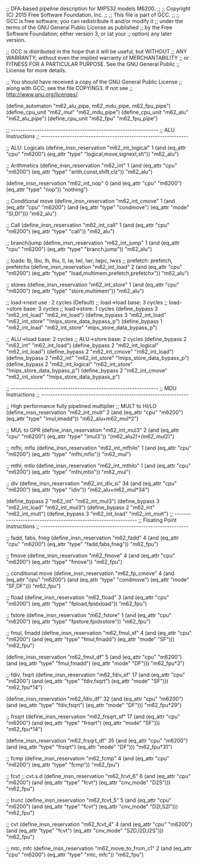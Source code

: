 ;; DFA-based pipeline description for MIPS32 models M6200.
;;
;; Copyright (C) 2015 Free Software Foundation, Inc.
;;
;; This file is part of GCC.
;;
;; GCC is free software; you can redistribute it and/or modify it
;; under the terms of the GNU General Public License as published
;; by the Free Software Foundation; either version 3, or (at your
;; option) any later version.

;; GCC is distributed in the hope that it will be useful, but WITHOUT
;; ANY WARRANTY; without even the implied warranty of MERCHANTABILITY
;; or FITNESS FOR A PARTICULAR PURPOSE.  See the GNU General Public
;; License for more details.

;; You should have received a copy of the GNU General Public License
;; along with GCC; see the file COPYING3.  If not see
;; <http://www.gnu.org/licenses/>.

(define_automaton "m62_alu_pipe, m62_mdu_pipe, m62_fpu_pipe")
(define_cpu_unit "m62_mul" "m62_mdu_pipe")
(define_cpu_unit "m62_alu" "m62_alu_pipe")
(define_cpu_unit "m62_fpu" "m62_fpu_pipe")

;; --------------------------------------------------------------
;; ALU Instructions
;; --------------------------------------------------------------

;; ALU: Logicals
(define_insn_reservation "m62_int_logical" 1
  (and (eq_attr "cpu" "m6200")
       (eq_attr "type" "logical,move,signext,slt"))
  "m62_alu")

;; Arithmetics
(define_insn_reservation "m62_int" 1
  (and (eq_attr "cpu" "m6200")
       (eq_attr "type" "arith,const,shift,clz"))
  "m62_alu")

(define_insn_reservation "m62_int_nop" 0
  (and (eq_attr "cpu" "m6200")
       (eq_attr "type" "nop"))
  "nothing")

;; Conditional move
(define_insn_reservation "m62_int_cmove" 1
  (and (eq_attr "cpu" "m6200")
       (and (eq_attr "type" "condmove")
	    (eq_attr "mode" "SI,DI")))
  "m62_alu")

;; Call
(define_insn_reservation "m62_int_call" 1
  (and (eq_attr "cpu" "m6200")
       (eq_attr "type" "call"))
  "m62_alu")

;; branch/jump
(define_insn_reservation "m62_int_jump" 1
  (and (eq_attr "cpu" "m6200")
       (eq_attr "type" "branch,jump"))
  "m62_alu")

;; loads: lb, lbu, lh, lhu, ll, lw, lwl, lwr, lwpc, lwxs
;; prefetch: prefetch, prefetchx
(define_insn_reservation "m62_int_load" 2
  (and (eq_attr "cpu" "m6200")
       (eq_attr "type" "load,multimem,prefetch,prefetchx"))
  "m62_alu")

;; stores
(define_insn_reservation "m62_int_store" 1
  (and (eq_attr "cpu" "m6200")
       (eq_attr "type" "store,multimem"))
  "m62_alu")

;; load->next use :  2 cycles (Default)
;; load->load base:  3 cycles
;; load->store base: 3 cycles
;; load->store:	     1 cycles
(define_bypass 3 "m62_int_load" "m62_int_load")
(define_bypass 3 "m62_int_load" "m62_int_store" "!mips_store_data_bypass_p")
(define_bypass 1 "m62_int_load" "m62_int_store" "mips_store_data_bypass_p")

;; ALU->load base:   2 cycles
;; ALU->store base:  2 cycles
(define_bypass 2 "m62_int" "m62_int_load")
(define_bypass 2 "m62_int_logical" "m62_int_load")
(define_bypass 2 "m62_int_cmove" "m62_int_load")
(define_bypass 2 "m62_int" "m62_int_store" "!mips_store_data_bypass_p")
(define_bypass 2 "m62_int_logical" "m62_int_store" "!mips_store_data_bypass_p")
(define_bypass 2 "m62_int_cmove" "m62_int_store" "!mips_store_data_bypass_p")

;; --------------------------------------------------------------
;; MDU Instructions
;; --------------------------------------------------------------

;; High performance fully pipelined multiplier
;; MULT to HI/LO
(define_insn_reservation "m62_int_mult" 2
  (and (eq_attr "cpu" "m6200")
       (eq_attr "type" "imul,imadd"))
  "m62_alu+m62_mul*2")

;; MUL to GPR
(define_insn_reservation "m62_int_mul3" 2
  (and (eq_attr "cpu" "m6200")
       (eq_attr "type" "imul3"))
  "(m62_alu*2)+(m62_mul*2)")

;; mfhi, mflo
(define_insn_reservation "m62_int_mfhilo" 1
  (and (eq_attr "cpu" "m6200")
       (eq_attr "type" "mfhi,mflo"))
  "m62_mul")

;; mthi, mtlo
(define_insn_reservation "m62_int_mthilo" 1
  (and (eq_attr "cpu" "m6200")
       (eq_attr "type" "mthi,mtlo"))
  "m62_mul")

;; div
(define_insn_reservation "m62_int_div_si" 34
  (and (eq_attr "cpu" "m6200")
       (eq_attr "type" "idiv"))
  "m62_alu+m62_mul*34")

(define_bypass 2 "m62_int" "m62_int_mul3")
(define_bypass 3 "m62_int_load" "m62_int_mul3")
(define_bypass 2 "m62_int" "m62_int_mult")
(define_bypass 3 "m62_int_load" "m62_int_mult")
;; --------------------------------------------------------------
;; Floating Point Instructions
;; --------------------------------------------------------------

;; fadd, fabs, fneg
(define_insn_reservation "m62_fadd" 4
  (and (eq_attr "cpu" "m6200")
       (eq_attr "type" "fadd,fabs,fneg"))
  "m62_fpu")

;; fmove
(define_insn_reservation "m62_fmove" 4
  (and (eq_attr "cpu" "m6200")
       (eq_attr "type" "fmove"))
  "m62_fpu")

;; conditional move
(define_insn_reservation "m62_fp_cmove" 4
  (and (eq_attr "cpu" "m6200")
       (and (eq_attr "type" "condmove")
	    (eq_attr "mode" "SF,DF")))
  "m62_fpu")

;; fload
(define_insn_reservation "m62_fload" 3
  (and (eq_attr "cpu" "m6200")
       (eq_attr "type" "fpload,fpidxload"))
  "m62_fpu")

;; fstore
(define_insn_reservation "m62_fstore" 1
  (and (eq_attr "cpu" "m6200")
       (eq_attr "type" "fpstore,fpidxstore"))
  "m62_fpu")

;; fmul, fmadd
(define_insn_reservation "m62_fmul_sf" 4
  (and (eq_attr "cpu" "m6200")
       (and (eq_attr "type" "fmul,fmadd")
	    (eq_attr "mode" "SF")))
  "m62_fpu")

(define_insn_reservation "m62_fmul_df" 5
  (and (eq_attr "cpu" "m6200")
       (and (eq_attr "type" "fmul,fmadd")
	    (eq_attr "mode" "DF")))
  "m62_fpu*2")

;; fdiv, fsqrt
(define_insn_reservation "m62_fdiv_sf" 17
  (and (eq_attr "cpu" "m6200")
       (and (eq_attr "type" "fdiv,fsqrt")
	    (eq_attr "mode" "SF")))
  "m62_fpu*14")

(define_insn_reservation "m62_fdiv_df" 32
  (and (eq_attr "cpu" "m6200")
       (and (eq_attr "type" "fdiv,fsqrt")
	    (eq_attr "mode" "DF")))
  "m62_fpu*29")

;; frsqrt
(define_insn_reservation "m62_frsqrt_sf" 17
  (and (eq_attr "cpu" "m6200")
       (and (eq_attr "type" "frsqrt")
	    (eq_attr "mode" "SF")))
  "m62_fpu*14")

(define_insn_reservation "m62_frsqrt_df" 35
  (and (eq_attr "cpu" "m6200")
       (and (eq_attr "type" "frsqrt")
	    (eq_attr "mode" "DF")))
  "m62_fpu*31")

;; fcmp
(define_insn_reservation "m62_fcmp" 4
  (and (eq_attr "cpu" "m6200")
       (eq_attr "type" "fcmp"))
  "m62_fpu")

;; fcvt
;; cvt.s.d
(define_insn_reservation "m62_fcvt_6" 6
  (and (eq_attr "cpu" "m6200")
       (and (eq_attr "type" "fcvt")
	    (eq_attr "cnv_mode" "D2S")))
  "m62_fpu")

;; trunc
(define_insn_reservation "m62_fcvt_5" 5
  (and (eq_attr "cpu" "m6200")
       (and (eq_attr "type" "fcvt")
	    (eq_attr "cnv_mode" "D2I,S2I")))
  "m62_fpu")

;; cvt
(define_insn_reservation "m62_fcvt_4" 4
  (and (eq_attr "cpu" "m6200")
       (and (eq_attr "type" "fcvt")
	    (eq_attr "cnv_mode" "S2D,I2D,I2S")))
  "m62_fpu")

;; mtc, mfc
(define_insn_reservation "m62_move_to_from_c1" 2
  (and (eq_attr "cpu" "m6200")
       (eq_attr "type" "mtc, mfc"))
  "m62_fpu")
